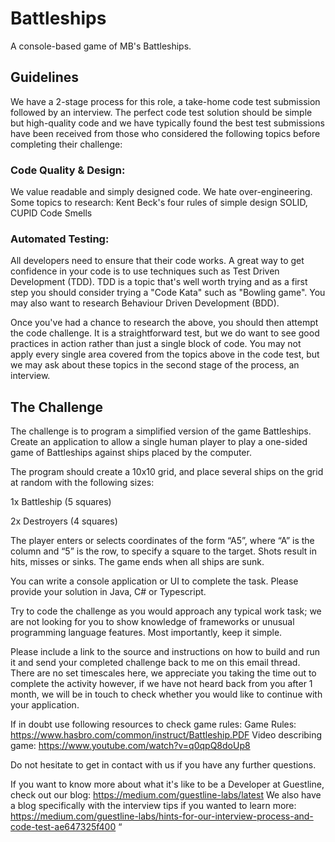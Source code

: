 # Battleships
A console-based game of MB's Battleships.

## Guidelines
We have a 2-stage process for this role, a take-home code test submission followed by an interview. The perfect code test solution should be simple but high-quality code and we have typically found the best test submissions have been received from those who considered the following topics before completing their challenge:
 
### Code Quality & Design:
We value readable and simply designed code. We hate over-engineering. Some topics to research:
Kent Beck's four rules of simple design
SOLID, CUPID
Code Smells
 
### Automated Testing:
All developers need to ensure that their code works. A great way to get confidence in your code is to use techniques such as Test Driven Development (TDD). TDD is a topic that's well worth trying and as a first step you should consider trying a "Code Kata" such as "Bowling game". You may also want to research Behaviour Driven Development (BDD).
 
Once you've had a chance to research the above, you should then attempt the code challenge. It is a straightforward test, but we do want to see good practices in action rather than just a single block of code. You may not apply every single area covered from the topics above in the code test, but we may ask about these topics in the second stage of the process, an interview.
 
## The Challenge
 
The challenge is to program a simplified version of the game Battleships. Create an application to allow a single human player to play a one-sided game of Battleships against ships placed by the computer.
 
The program should create a 10x10 grid, and place several ships on the grid at random with the following sizes:
 
1x Battleship (5 squares)
 
2x Destroyers (4 squares)
 
The player enters or selects coordinates of the form “A5”, where “A” is the column and “5” is the row, to specify a square to the target. Shots result in hits, misses or sinks. The game ends when all ships are sunk.
 
You can write a console application or UI to complete the task. Please provide your solution in Java, C# or Typescript.
 
Try to code the challenge as you would approach any typical work task; we are not looking for you to show knowledge of frameworks or unusual programming language features. Most importantly, keep it simple. 
 
Please include a link to the source and instructions on how to build and run it and send your completed challenge back to me on this email thread. There are no set timescales here, we appreciate you taking the time out to complete the activity however, if we have not heard back from you after 1 month, we will be in touch to check whether you would like to continue with your application.
 
If in doubt use following resources to check game rules:
Game Rules: https://www.hasbro.com/common/instruct/Battleship.PDF
Video describing game: https://www.youtube.com/watch?v=q0qpQ8doUp8
 
Do not hesitate to get in contact with us if you have any further questions.
 
If you want to know more about what it's like to be a Developer at Guestline, check out our blog: https://medium.com/guestline-labs/latest 
We also have a blog specifically with the interview tips if you wanted to learn more: https://medium.com/guestline-labs/hints-for-our-interview-process-and-code-test-ae647325f400 “
